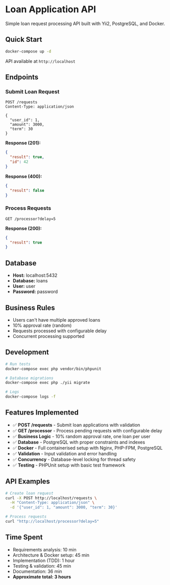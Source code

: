 # Loan Application API

Simple loan request processing API built with Yii2, PostgreSQL, and Docker.

## Quick Start

```bash
docker-compose up -d
```

API available at `http://localhost`

## Endpoints

### Submit Loan Request
```
POST /requests
Content-Type: application/json

{
  "user_id": 1,
  "amount": 3000,
  "term": 30
}
```

**Response (201):**
```json
{
  "result": true,
  "id": 42
}
```

**Response (400):**
```json
{
  "result": false
}
```

### Process Requests
```
GET /processor?delay=5
```

**Response (200):**
```json
{
  "result": true
}
```

## Database

- **Host:** localhost:5432
- **Database:** loans
- **User:** user
- **Password:** password

## Business Rules

- Users can't have multiple approved loans
- 10% approval rate (random)
- Requests processed with configurable delay
- Concurrent processing supported

## Development

```bash
# Run tests
docker-compose exec php vendor/bin/phpunit

# Database migrations
docker-compose exec php ./yii migrate

# Logs
docker-compose logs -f
```

## Features Implemented

- ✅ **POST /requests** - Submit loan applications with validation
- ✅ **GET /processor** - Process pending requests with configurable delay  
- ✅ **Business Logic** - 10% random approval rate, one loan per user
- ✅ **Database** - PostgreSQL with proper constraints and indexes
- ✅ **Docker** - Full containerised setup with Nginx, PHP-FPM, PostgreSQL
- ✅ **Validation** - Input validation and error handling
- ✅ **Concurrency** - Database-level locking for thread safety
- ✅ **Testing** - PHPUnit setup with basic test framework

## API Examples

```bash
# Create loan request
curl -X POST http://localhost/requests \
  -H "Content-Type: application/json" \
  -d '{"user_id": 1, "amount": 3000, "term": 30}'

# Process requests  
curl "http://localhost/processor?delay=5"
```

## Time Spent

- Requirements analysis: 10 min
- Architecture & Docker setup: 45 min  
- Implementation (TDD): 1 hour
- Testing & validation: 45 min
- Documentation: 36 min
- **Approximate total: 3 hours**
